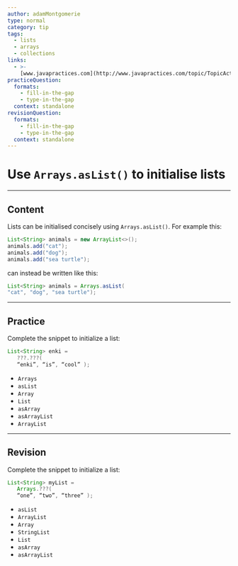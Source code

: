 ```yaml
---
author: adamMontgomerie
type: normal
category: tip
tags:
  - lists
  - arrays
  - collections
links:
  - >-
    [www.javapractices.com](http://www.javapractices.com/topic/TopicAction.do?Id=39){website}
practiceQuestion:
  formats:
    - fill-in-the-gap
    - type-in-the-gap
  context: standalone
revisionQuestion:
  formats:
    - fill-in-the-gap
    - type-in-the-gap
  context: standalone
---
```


# Use `Arrays.asList()` to initialise lists


---

## Content

Lists can be initialised concisely using `Arrays.asList()`. For example this:

```java
List<String> animals = new ArrayList<>();
animals.add("cat");
animals.add("dog");
animals.add("sea turtle");

```

can instead be written like this:

```java
List<String> animals = Arrays.asList(
"cat", "dog", "sea turtle");

```


---

## Practice

Complete the snippet to initialize a list:

```java
List<String> enki = 
   ???.???(
   “enki”, “is”, “cool” );
```

- `Arrays` 
- `asList` 
- `Array` 
- `List` 
- `asArray` 
- `asArrayList` 
- `ArrayList`


---

## Revision

Complete the snippet to initialize a list:

```java
List<String> myList = 
   Arrays.???(
   “one”, “two”, “three” );
```

- `asList` 
- `ArrayList` 
- `Array` 
- `StringList` 
- `List` 
- `asArray` 
- `asArrayList`
